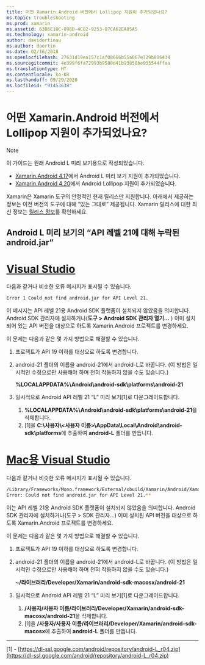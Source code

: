 ```yaml
---
title: 어떤 Xamarin.Android 버전에서 Lollipop 지원이 추가되었나요?
ms.topic: troubleshooting
ms.prod: xamarin
ms.assetid: 63B6E10C-098D-4C82-9253-07CA62EA85A5
ms.technology: xamarin-android
author: davidortinau
ms.author: daortin
ms.date: 02/16/2018
ms.openlocfilehash: 27631d19ea157c1af08666b55a067e729b806434
ms.sourcegitcommit: 4e399f6fa72993b9580d41b93050be935544ffaa
ms.translationtype: HT
ms.contentlocale: ko-KR
ms.lasthandoff: 09/29/2020
ms.locfileid: "91453638"
---
```

# <a name="what-version-of-xamarinandroid-added-lollipop-support"></a>어떤 Xamarin.Android 버전에서 Lollipop 지원이 추가되었나요?

> [!NOTE]
> 이 가이드는 원래 Android L 미리 보기용으로 작성되었습니다.

- [Xamarin.Android 4.17](https://github.com/xamarin/release-notes-archive/blob/master/release-notes/android/xamarin.android_4/xamarin.android_4.17/index.md)에서 Android L 미리 보기 지원이 추가되었습니다.
- [Xamarin.Android 4.20](https://github.com/xamarin/release-notes-archive/blob/master/release-notes/android/xamarin.android_4/xamarin.android_4.20/index.md)에서 Android Lollipop 지원이 추가되었습니다.

Xamarin은 Xamarin 도구의 안정적인 현재 릴리스만 지원합니다. 아래에서 제공하는 정보는 이전 버전의 도구에 대해 “있는 그대로” 제공됩니다. Xamarin 릴리스에 대한 최신 정보는 [릴리스 정보](/xamarin/android/release-notes/)를 확인하세요.

## <a name="missing-androidjar-for-api-level-21-in-android-l-preview"></a>Android L 미리 보기의 “API 레벨 21에 대해 누락된 android.jar”

# <a name="visual-studio"></a>[Visual Studio](#tab/windows)

다음과 같거나 비슷한 오류 메시지가 표시될 수 있습니다.

```cmd
Error 1 Could not find android.jar for API Level 21.
```

이 메시지는 API 레벨 21용 Android SDK 플랫폼이 설치되지 않았음을 의미합니다. Android SDK 관리자에 설치하거나(**도구 > Android SDK 관리자 열기...** ) 이미 설치되어 있는 API 버전을 대상으로 하도록 Xamarin.Android 프로젝트를 변경하세요.

이 문제는 다음과 같은 몇 가지 방법으로 해결할 수 있습니다.

1. 프로젝트가 API 19 이하를 대상으로 하도록 변경합니다.

2. android-21 폴더의 이름을 android-21에서 android-L로 바꿉니다. (이 방법은 일시적인 수정으로만 사용해야 하며 전혀 작동하지 않을 수도 있습니다.)

   **%LOCALAPPDATA%\\Android\\android-sdk\\platforms\\android-21**

3. 일시적으로 Android API 레벨 21 “L” 미리 보기[1]로 다운그레이드합니다.

    1. **%LOCALAPPDATA%\\Android\\android-sdk\\platforms\\android-21**을 삭제합니다. 
    2. [1]을 **C:\\사용자\\&lt;사용자 이름&gt;\\AppData\\Local\\Android\\android-sdk\\platforms**에 추출하여 **android-L** 폴더를 만듭니다.

# <a name="visual-studio-for-mac"></a>[Mac용 Visual Studio](#tab/macos)

다음과 같거나 비슷한 오류 메시지가 표시될 수 있습니다.

```bash
/Library/Frameworks/Mono.framework/External/xbuild/Xamarin/Android/Xamarin.Android.Common.targets: 
Error: Could not find android.jar for API Level 21.**
```

이는 API 레벨 21용 Android SDK 플랫폼이 설치되지 않았음을 의미합니다. Android SDK 관리자에 설치하거나(도구 > SDK 관리자...) 이미 설치된 API 버전을 대상으로 하도록 Xamarin.Android 프로젝트를 변경하세요.

이 문제는 다음과 같은 몇 가지 방법으로 해결할 수 있습니다.

1. 프로젝트가 API 19 이하를 대상으로 하도록 변경합니다.

2. android-21 폴더의 이름을 android-21에서 android-L로 바꿉니다. (이 방법은 일시적인 수정으로만 사용해야 하며 전혀 작동하지 않을 수도 있습니다.)

   **~/라이브러리/Developer/Xamarin/android-sdk-macosx/android-21**

3. 일시적으로 Android API 레벨 21 “L” 미리 보기[1]로 다운그레이드합니다.

    1. **/사용자/사용자 이름/라이브러리/Developer/Xamarin/android-sdk-macosx/android-21**을 삭제합니다.
    2. [1]을 **/사용자/사용자 이름/라이브러리/Developer/Xamarin/android-sdk-macosx**에 추출하여 **android-L** 폴더를 만듭니다.

-----

[1] - [https://dl-ssl.google.com/android/repository/android-L_r04.zip](https://dl-ssl.google.com/android/repository/android-L_r04.zip)